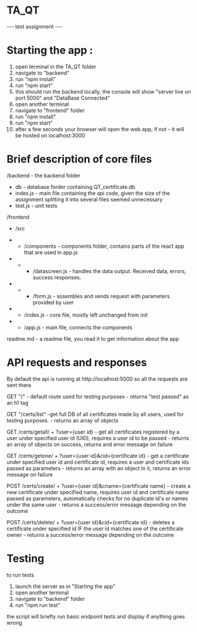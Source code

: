 # TA_QT

 --- test assignment ---

# Starting the app :

1) open terminal in the TA_QT folder
2) navigate to "backend"
3) run "npm install"
4) run "npm start"
5) this should run the backend locally, the console will show "server live on port 5000" and "DataBase Connected"
6) open another terminal
7) navigate to "frontend" folder
8) run "npm install"
9) run "npm start"
10) after a few seconds your browser will open the web app, if not - it will be hosted on localhost:3000


# Brief description of core files

/backend - the backend folder
- db - database forder containing QT_certificate.db
- index.js - main file containing the api code, given the size of the assignment splitting it into several files seemed unnecessary
- test.js - unit tests

/frontend 
 - /src
 - - /components - components folder, contains parts of the react app that are used in app.js
 - - - /datascreen.js - handles the data output. Received data, errors, success responses.
 - - - /form.js - assembles and sends request with parameters provided by user

 - - /index.js - core file, mostly left unchanged from init
 - - /app.js - main file, connects the components
        
readme.md - a readme file, you read it to get information about the app

# API requests and responses

By default the api is running at http://localhost:5000 so all the requests are sent there

GET "/" - default route used for testing purposes - returns "test passed" as an h1 tag

GET "/certs/list" -get full DB of all certificates made by all users, used for testing purposes. - returns an array of objects

GET /certs/getall/ + ?user={user id} - get all certificates registered by a user under specified user id (UID), requires a user id to be passed - returns an array of objects on success, returns and error message on failure

GET /certs/getone/ + ?user={user id}&cid={certificate id} - get a certificate under specified user id and certificate id, requires a user and certificate ids passed as parameters - returns an array with an object in it, returns an error message on failure

POST /certs/create/ + ?user={user id}&cname={certificate name} - create a new certificate under specified name, requires user id and certificate name passed as parameters, automatically checks for no duplicate id's or names under the same user - returns a success/error message depending on the outcome 

POST /certs/delete/ + ?user={user id}&cid={certificate id} - deletes a certificate under specified id IF the user id matches one of the certificate owner - returns a success/error message depending on the outcome 

# Testing

to run tests

1) launch the server as in "Starting the app"
2) open another terminal
3) navigate to "backend" folder
4) run "npm run test"

the script will briefly run basic endpoint tests and display if anything goes wrong
